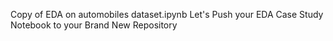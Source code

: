 Copy of EDA on automobiles dataset.ipynb
Let's Push your EDA Case Study Notebook to your Brand New Repository
